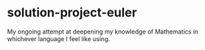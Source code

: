 # solution-project-euler

My ongoing attempt at deepening my knowledge of Mathematics in whichever language I feel like using.
